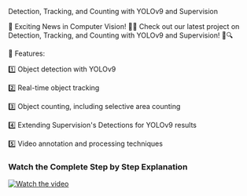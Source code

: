 
Detection, Tracking, and Counting with YOLOv9 and Supervision



🚀 Exciting News in Computer Vision! 🤖✨ Check out our latest project on Detection, Tracking, and Counting with YOLOv9 and Supervision! 🎥🔍

🌟 Features:

1️⃣ Object detection with YOLOv9

2️⃣ Real-time object tracking

3️⃣ Object counting, including selective area counting

4️⃣ Extending Supervision's Detections for YOLOv9 results

5️⃣ Video annotation and processing techniques


### Watch the Complete Step by Step Explanation

[![Watch the video](https://github.com/noorkhokhar99/Detection-Tracking-and-Counting-with-YOLOv9-and-Supervision/blob/main/www.pyresearch.com.png)](https://www.youtube.com/@Pyresearch/videos)
